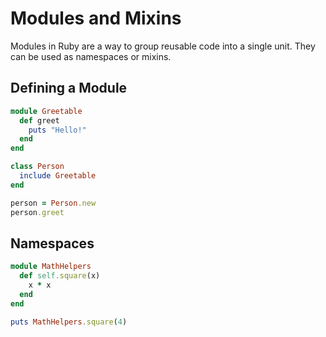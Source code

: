 # Modules and Mixins

Modules in Ruby are a way to group reusable code into a single unit. They can be used as namespaces or mixins.

## Defining a Module

```ruby
module Greetable
  def greet
    puts "Hello!"
  end
end

class Person
  include Greetable
end

person = Person.new
person.greet
```

## Namespaces

```ruby
module MathHelpers
  def self.square(x)
    x * x
  end
end

puts MathHelpers.square(4)
```
